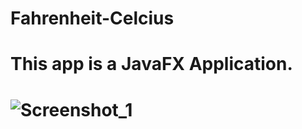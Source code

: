 # Fahrenheit-Celcius

# This app is a JavaFX Application.

# ![Screenshot_1](https://user-images.githubusercontent.com/53290728/68901233-978e1e00-0746-11ea-8565-07314dbbf366.png)
